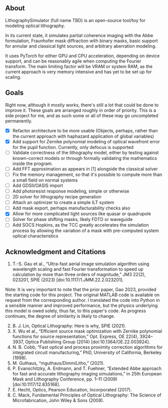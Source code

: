 ## About
LithographySimulator (full name TBD) is an open-source tool/toy for modeling optical lithography. 

In its current state, it simulates partial coherence imaging with the Abbe formulation, Fraunhofer mask diffraction with binary masks, basic support for annular and classical light sources, and arbitrary aberration modeling.

It uses PyTorch for either GPU and CPU acceleration, depending on device support, and can be reasonably agile when computing the Fourier transform. The main limiting factor will be VRAM or system RAM, as the current approach is very memory intensive and has yet to be set up for scaling.

## Goals
Right now, although it mostly works, there's still a lot that could be done to improve it. These goals are arranged roughly in order of priority. This is a side project for me, and as such some or all of these may go uncompleted permanently.

- [x] Refactor architecture to be more usable (Objects, perhaps, rather than the current approach with haphazard application of global variables)
- [x] Add support for Zernike polynomial modeling of optical wavefront error for the pupil function. Currently, only defocus is supported
- [ ] Validate correctness of the lithography model, either by testing against known-correct models or through formally validating the mathematics inside the program.
- [ ] Add FFT approximation as appears in [1] alongside the classical solver
- [ ] Fix the memory management, so that it's possible to compute more than a small field on normal systems
- [ ] Add GDSII/OASIS import
- [ ] Add photoresist response modeling, simple or otherwise
- [ ] 2D solver for lithography recipe generation
- [ ] Attach an optimizer to create a simple ILT system
- [ ] Add mask export, perhaps manufacturability checks also
- [x] Allow for more complicated light sources like quasar or quadrupole
- [ ] Solver for phase shifting masks, likely FDTD or waveguide
- [ ] Add SOCS Hopkins, as the TCC greatly accelerates the simulation process by allowing the variation of a mask with pre-computed system optical characteristics

## Acknowledgment and Citations
1. T.-S. Gau et al., “Ultra-fast aerial image simulation algorithm using wavelength scaling and fast Fourier transformation to speed up calculation by more than three orders of magnitude,” JM3 22(2), 023201, SPIE (2023) [doi:10.1117/1.JMM.22.2.023201].

Note: It is very important to note that the prior paper, Gao 2023, provided the starting code for this project. The original MATLAB code is available on request from the corresponding author. I translated the code into Python in a sensible manner and improved performance, but the physics underlying this model is owed solely,  thus far, to this paper's code. As progress continues, the degree of similarity is likely to change.

2. B. J. Lin, Optical Lithography: Here is why, SPIE (2021).
3. X. Wu et al., “Efficient source mask optimization with Zernike polynomial functions for source representation,” Opt. Express, OE 22(4), 3924–3937, Optica Publishing Group (2014) [doi:10.1364/OE.22.003924].
4. N. B. Cobb, “Fast optical and process proximity correction algorithms for integrated circuit manufacturing,” PhD, University of California, Berkeley (1998).
5. M. Guthaus, “mguthaus/DimmiLitho,” (2021).
6. P. Evanschitzky, A. Erdmann, and T. Fuehner, “Extended Abbe approach for fast and accurate lithography imaging simulations,” in 25th European Mask and Lithography Conference, pp. 1–11 (2009) [doi:10.1117/12.835168].
7. E. Hecht, Optics, Pearson Education, Incorporated (2017).
8. C. Mack, Fundamental Principles of Optical Lithography: The Science of Microfabrication, John Wiley & Sons (2008).
